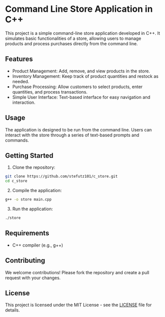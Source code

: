 # Command Line Store Application in C++
This project is a simple command-line store application developed in C++. It simulates basic functionalities of a store, allowing users to manage products and process purchases directly from the command line.

## Features
- Product Management: Add, remove, and view products in the store.
- Inventory Management: Keep track of product quantities and restock as needed.
- Purchase Processing: Allow customers to select products, enter quantities, and process transactions.
- Simple User Interface: Text-based interface for easy navigation and interaction.

## Usage
The application is designed to be run from the command line. Users can interact with the store through a series of text-based prompts and commands.

## Getting Started
1. Clone the repository:

```sh
git clone https://github.com/stefutz101/c_store.git
cd c_store
```

2. Compile the application:
```sh
g++ -o store main.cpp
```

3. Run the application:
```sh
./store
```

## Requirements
- C++ compiler (e.g., g++)

## Contributing
We welcome contributions! Please fork the repository and create a pull request with your changes.

## License
This project is licensed under the MIT License - see the [LICENSE](https://github.com/stefutz101/c_store/blob/main/LICENSE) file for details.
